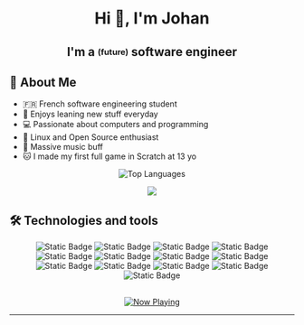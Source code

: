 <h1 align='center'> Hi 👋, I'm Johan </h1>
<h2 align='center'> I'm a <sub><sup>(future)</sub></sup> software engineer </h2>

## 🔶 About Me

- 🇫🇷 French software engineering student
- 📙 Enjoys leaning new stuff everyday
- 💻 Passionate about computers and programming
- 🐧 Linux and Open Source enthusiast
- 🎸 Massive music buff
- 🐱 I made my first full game in Scratch at 13 yo

<p align="center">
  <img src="https://github-readme-stats-ten-black-46.vercel.app/api/top-langs/?username=JohanVerne&hide=mathematica,hlsl,cmake,c%2B%2B,c%23,objective-c,jupyter%20notebook,html&layout=compact&title_color=f48c06&text_color=faa307&bg_color=03071e&langs_count=6" alt="Top Languages" />
</p>

<p align="center">
    <img src="https://github-readme-stats-ten-black-46.vercel.app/api/wakatime?username=JohanVerne&title_color=f48c06&text_color=faa307&bg_color=03071e" />
</p>

## 🛠️ Technologies and tools

<p align="center">
  <img src="https://img.shields.io/badge/C-00599C%3F?style=flat&logo=c&logoColor=white&labelColor=03071e&color=e85d04" alt="Static Badge" />
  <img src="https://img.shields.io/badge/Python-3776AB?style=flat&logo=python&logoColor=white&labelColor=03071e&color=e85d04" alt="Static Badge" />
  <img src="https://img.shields.io/badge/Linux-FCC624?style=flat&logo=linux&logoColor=white&labelColor=03071e&color=e85d04" alt="Static Badge" />
  <img src="https://img.shields.io/badge/Fedora-51A2DA?style=flat&logo=fedora&logoColor=white&labelColor=03071e&color=e85d04" alt="Static Badge" />
  <img src="https://img.shields.io/badge/LaTeX-00A0A0?style=flat&logo=latex&logoColor=white&labelColor=03071e&color=e85d04" alt="Static Badge" />
  <img src="https://img.shields.io/badge/Docker-2496ED?style=flat&logo=docker&logoColor=white&labelColor=03071e&color=e85d04" alt="Static Badge" />
  <img src="https://img.shields.io/badge/UnrealEngine-%2523313131.svg?style=flat&logo=unrealengine&logoColor=white&labelColor=03071e&color=e85d04" alt="Static Badge" />
  <img src="https://img.shields.io/badge/NumPy-4DABCF?style=flat&logo=numpy&logoColor=white&labelColor=03071e&color=e85d04" alt="Static Badge" />
  <img src="https://img.shields.io/badge/Express.js-%2523404d59.svg?style=flat&logo=express&logoColor=white&labelColor=03071e&color=e85d04" alt="Static Badge" />
  <img src="https://img.shields.io/badge/Node.js-6DA55F?style=flat&logo=node.js&logoColor=white&labelColor=03071e&color=e85d04" alt="Static Badge" />
  <img src="https://img.shields.io/badge/C%2B%2B-%252300599C.svg?style=flat&logo=c%2B%2B&logoColor=white&labelColor=03071e&color=e85d04" alt="Static Badge" />
  <img src="https://img.shields.io/badge/Flutter-02569B?style=flat&logo=flutter&logoColor=white&labelColor=03071e&color=e85d04" alt="Static Badge" />
  <img src="https://img.shields.io/badge/JavaScript-F7DF1E?style=flat&logo=javascript&logoColor=white&labelColor=03071e&color=e85d04" alt="Static Badge" />
</p>

##

<p align="center">
  <a href="https://github.com/kittinan/spotify-github-profile">
    <img src="https://spotify-github-profile.kittinanx.com/api/view?uid=0bcoopjhoxlrrklyhjvredc7s&cover_image=true&theme=default&show_offline=false&background_color=121212&interchange=false&profanity=false&bar_color=f48c06&bar_color_cover=false", alt="Now Playing">
  </a>
</p>

---
